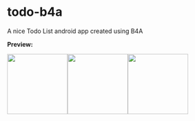 # todo-b4a
A nice Todo List android app created using B4A

**Preview:**

<img src="https://github.com/pyhoon/todo-b4a/blob/master/Preview/1.png" width="140" /><img src="https://github.com/pyhoon/todo-b4a/blob/master/Preview/2.png" width="140"/><img src="https://github.com/pyhoon/todo-b4a/blob/master/Preview/3.png" width="140"/>
